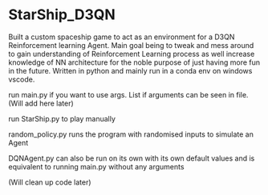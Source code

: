 # StarShip_D3QN

Built a custom spaceship game to act as an environment for a D3QN Reinforcement learning Agent. Main goal being to tweak and mess around to gain understanding
of Reinforcement Learning process as well increase knowledge of NN architecture for the noble purpose of just having more fun in the future.
Written in python and mainly run in a conda env on windows vscode. 

run main.py if you want to use args. List if arguments can be seen in file. (Will add here later)  

run StarShip.py to play manually 

random_policy.py runs the program with randomised inputs to simulate an Agent

DQNAgent.py can also be run on its own with its own default values and is equivalent to running main.py without any arguments 


(Will clean up code later)
